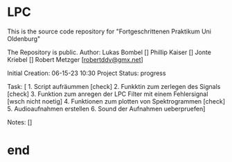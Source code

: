 # LPC
This is the source code repository for "Fortgeschrittenen Praktikum Uni Oldenburg"

The Repository is public.
Author:   Lukas Bombel      []
          Phillip Kaiser    []
          Jonte Kriebel     []
          Robert Metzger    [robertddv@gmx.net]
          
Initial Creation:     06-15-23 10:30
Project Status:       progress

Task: [ 1. Script aufräummen [check]
        2. Funkktin zum zerlegen des Signals [check]
        3. Funktion zum anregen der LPC Filter mit einem Fehlersignal [wsch nicht noetig]
        4. Funktionen zum plotten von Spektrogrammen [check]
        5. Audioaufnahmen erstellen
        6. Sound der Aufnahmen ueberpruefen]

Notes: []

# end